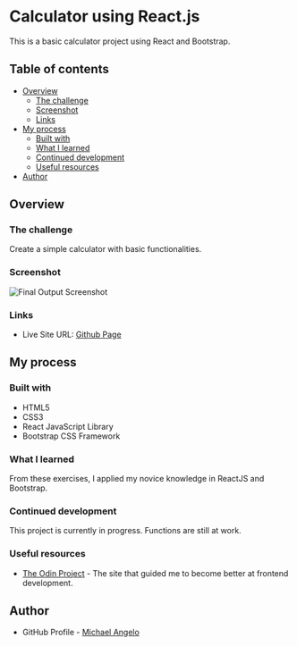 # Calculator using React.js

This is a basic calculator project using React and Bootstrap.

## Table of contents

- [Overview](#overview)
  - [The challenge](#the-challenge)
  - [Screenshot](#screenshot)
  - [Links](#links)
- [My process](#my-process)
  - [Built with](#built-with)
  - [What I learned](#what-i-learned)
  - [Continued development](#continued-development)
  - [Useful resources](#useful-resources)
- [Author](#author)

## Overview

### The challenge

Create a simple calculator with basic functionalities.

### Screenshot

![Final Output Screenshot](./images/screenshot.png)

### Links

- Live Site URL: [Github Page](https://code-mma.github.io/calculator)

## My process

### Built with

- HTML5
- CSS3
- React JavaScript Library
- Bootstrap CSS Framework

### What I learned

From these exercises, I applied my novice knowledge in ReactJS and Bootstrap.

### Continued development

This project is currently in progress. Functions are still at work.

### Useful resources

- [The Odin Project](https://www.theodinproject.com) - The site that guided me to become better at frontend development.

## Author

- GitHub Profile - [Michael Angelo](https://github.com/code-mma)

